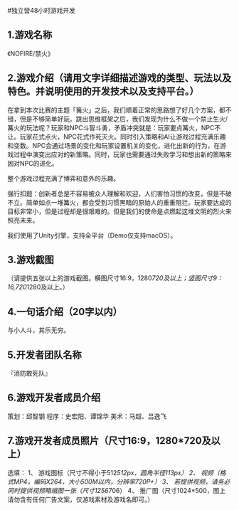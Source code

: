 #独立营48小时游戏开发

## 1.游戏名称
《NOFIRE/禁火》

## 2.游戏介绍（请用文字详细描述游戏的类型、玩法以及特色。并说明使用的开发技术以及支持平台。）
在拿到本次比赛的主题「篝火」之后，我们顺着正常的思路想了好几个方案，都不错，但是不够简单好玩。跳出思维框架之后，我们发现为什么不做一个禁止生火/篝火的玩法呢？玩家和NPC斗智斗勇，矛盾冲突就是：玩家要点篝火，NPC不让。玩家花式点火，NPC花式作死灭火。同时引入策略和AI让游戏过程充满乐趣和变数。NPC会通过场景的变化和玩家设置机关的变化，进化出新的行为，在游戏过程中演变出应对的新策略。同时，玩家也需要通过失败学习和想出新的策略来因对NPC的进化。

整个游戏过程充满了博弈和意外的乐趣。

强行扣题：创新者总是不容易被众人理解和欢迎，人们害怕习惯的改变，但是不破不立。简单如点一堆篝火，都会受到习惯黑暗的原始人的重重阻拦。玩家要达成的目标非常小，但是过程却是很艰难的。但是我们的使命是点燃起这堆文明的烈火来照亮未来。

我们使用了Unity引擎，支持全平台（Demo仅支持macOS）。


## 3.游戏截图
（请提供五张以上的游戏截图。横图尺寸16:9，1280*720及以上；竖图尺寸9：16,720*1280及以上。）

## 4.一句话介绍（20字以内）
与小人斗，其乐无穷。

## 5.开发者团队名称
『消防敢死队』

## 6.游戏开发者成员介绍
策划：邱智钢
程序：史宏阳、谭锦华
美术：马超、吕逸飞

## 7.游戏开发者成员照片（尺寸16:9，1280*720及以上）

选填：
1、  游戏图标（尺寸不得小于512*512px，圆角半径113px）
2、  视频（格式MP4，编码X264，大小500M以内，分辨率720P+）
3、  若提供视频，请务必同时提供视频略缩图一张（尺寸1256*706）
4、  推广图（尺寸1024*500，图上请勿含有任何广告文案，仅游戏素材及游戏名即可。）


